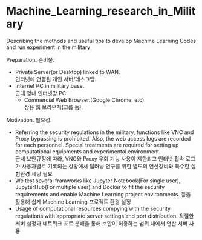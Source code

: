 # Machine_Learning_research_in_Military
Describing the methods and useful tips to develop Machine Learning Codes and run experiment in the military

Preparation. 준비물.
- Private Server(or Desktop) linked to WAN.<br>인터넷에 연결된 개인 서버/데스크탑.
- Internet PC in military base.<br>군대 영내 인터넷망 PC.
  - Commercial Web Browser.(Google Chrome, etc)<br>상용 웹 브라우저(크롬 등).

Motivation. 필요성.
- Referring the security regulations in the military, functions like VNC and Proxy bypassing is prohibited. Also, the web access logs are recorded for each personnel. Special treatments are required for setting up computational equipments and experimental environment.<br>군내 보안규정에 따라, VNC와 Proxy 우회 기능 사용이 제한되고 인터넷 접속 로그가 사용자별로 기록되는 상황에서 딥러닝 연구를 위한 별도의 연산장비와 특수한 실험환경 세팅 필요
- We test several framworks like Jupyter Notebook(For single user), JupyterHub(For multiple user) and Docker to fit the security requirements and enable Machine Learning project environments. 등을 활용해 쉽게 Machine Learning 프로젝트 환경 설정
- Usage of computational resources compying with the security regulations with appropriate server settings and port distribution. 적절한 서버 설정과 네트워크 포트 분배을 통해 보안이 허용하는 범위 내에서 연산 서버 사용
